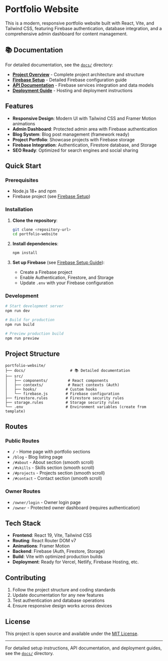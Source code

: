 # Portfolio Website

This is a modern, responsive portfolio website built with React, Vite, and Tailwind CSS, featuring Firebase authentication, database integration, and a comprehensive admin dashboard for content management.

## 📚 Documentation

For detailed documentation, see the [`docs/`](docs/) directory:

- **[Project Overview](./docs/PROJECT_DOCS.md)** - Complete project architecture and structure
- **[Firebase Setup](./docs/FIREBASE_SETUP.md)** - Detailed Firebase configuration guide
- **[API Documentation](./docs/API_DOCS.md)** - Firebase services integration and data models
- **[Deployment Guide](./docs/DEPLOYMENT_GUIDE.md)** - Hosting and deployment instructions

## Features

- **Responsive Design**: Modern UI with Tailwind CSS and Framer Motion animations
- **Admin Dashboard**: Protected admin area with Firebase authentication
- **Blog System**: Blog post management (framework ready)
- **Project Portfolio**: Showcase projects with Firebase storage
- **Firebase Integration**: Authentication, Firestore database, and Storage
- **SEO Ready**: Optimized for search engines and social sharing

## Quick Start

### Prerequisites
- Node.js 18+ and npm
- Firebase project (see [Firebase Setup](./docs/FIREBASE_SETUP.md))

### Installation

1. **Clone the repository**:
   ```bash
   git clone <repository-url>
   cd portfolio-website
   ```

2. **Install dependencies**:
   ```bash
   npm install
   ```

3. **Set up Firebase** (see [Firebase Setup Guide](./docs/FIREBASE_SETUP.md)):
   - Create a Firebase project
   - Enable Authentication, Firestore, and Storage
   - Update `.env` with your Firebase configuration

### Development

```bash
# Start development server
npm run dev

# Build for production
npm run build

# Preview production build
npm run preview
```

## Project Structure

```
portfolio-website/
├── docs/                    # 📚 Detailed documentation
├── src/
│   ├── components/         # React components
│   ├── contexts/           # React contexts (Auth)
│   ├── hooks/             # Custom hooks
│   └── firebase.js        # Firebase configuration
├── firestore.rules        # Firestore security rules
├── storage.rules          # Storage security rules
└── .env                   # Environment variables (create from template)
```

## Routes

### Public Routes
- `/` - Home page with portfolio sections
- `/blog` - Blog listing page
- `/#about` - About section (smooth scroll)
- `/#skills` - Skills section (smooth scroll)
- `/#projects` - Projects section (smooth scroll)
- `/#contact` - Contact section (smooth scroll)

### Owner Routes
- `/owner/login` - Owner login page
- `/owner` - Protected owner dashboard (requires authentication)

## Tech Stack

- **Frontend**: React 19, Vite, Tailwind CSS
- **Routing**: React Router DOM v7
- **Animations**: Framer Motion
- **Backend**: Firebase (Auth, Firestore, Storage)
- **Build**: Vite with optimized production builds
- **Deployment**: Ready for Vercel, Netlify, Firebase Hosting, etc.

## Contributing

1. Follow the project structure and coding standards
2. Update documentation for any new features
3. Test authentication and database operations
4. Ensure responsive design works across devices

## License

This project is open source and available under the [MIT License](LICENSE).

---

For detailed setup instructions, API documentation, and deployment guides, see the [`docs/`](docs/) directory.
